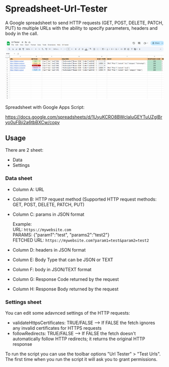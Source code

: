 # Spreadsheet-Url-Tester
A Google spreadsheet to send HTTP requests (GET, POST, DELETE, PATCH, PUT) to multiple URLs with the ability to specify parameters, headers and body in the call.


![screenshot](Url-tester.png)



Spreadsheet with Google Apps Script:

https://docs.google.com/spreadsheets/d/1UyuKCRO8BWcIaluGEYTuUZglBryo0uFBji2a6tbBXCw/copy


## Usage

There are 2 sheet:
- Data
- Settings

### Data sheet

- Column A: URL
- Column B: HTTP request method (Supported HTTP request methods: GET, POST, DELETE, PATCH, PUT)
- Column C: params in JSON format

     Example:  
     URL: `https://mywebsite.com`  
     PARAMS: {"param1":"test", "params2":"test2"}  
     FETCHED URL: `https://mywebsite.com?param1=test&param2=test2`  
  
- Column D: headers in JSON format
- Column E: Body Type that can be JSON or TEXT
- Column F: body in JSON/TEXT format
- Column G: Response Code returned by the request
- Column H: Response Body returned by the request
  

### Settings sheet

You can edit some adavnced settings of the HTTP requests:

- validateHttpsCertificates: TRUE/FALSE --> If FALSE the fetch ignores any invalid certificates for HTTPS requests
- followRedirects: TRUE/FALSE --> If FALSE the fetch doesn't automatically follow HTTP redirects; it returns the original HTTP response


To run the script you can use the toolbar options "Url Tester" > "Test Urls". The first time when you run the script it will ask you to grant permissions.
